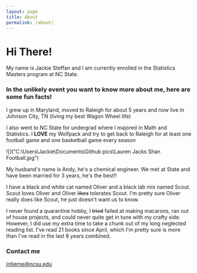 ```yaml
---
layout: page
title: About
permalink: /about/
---
```


# **Hi There!**

My name is Jackie Steffan and I am currently enrolled in the Statistics Masters program at NC State.

### In the unlikely event you want to know more about me, here are some fun facts!

I grew up in Maryland, moved to Raleigh for about 5 years and now live in Johnson City, TN (living my best Wagon Wheel life)
  
I also went to NC State for undergrad where I majored in Math and Statistics. 
I **LOVE** my Wolfpack and try to get back to Raleigh for at least one football game and one basketball game every season
  
  ![]("C:\Users\Jackie\Documents\Github pics\Lauren Jacks Shan Football.jpg")
  
My husband's name is Andy, he's a chemical engineer. We met at State and have been married for 3 years, he's the best!!
  
I have a black and white cat named Oliver and a black lab mix named Scout. Scout loves Oliver and Oliver ~~likes~~ tolerates Scout.  I'm pretty sure Oliver really does like Scout, he just doesn't want us to know.
  
I never found a quarantine hobby, I ~~tried~~ failed at making macarons, ran out of house projects, and could never quite get in tune with my crafty side.  However, I did use my extra time to take a chunk out of my long neglected reading list. I've read 21 books since April, which I'm pretty sure is more than I've read in the last 8 years combined.

### Contact me

[jntierne@ncsu.edu](mailto:jntierne@ncsu.edu)
